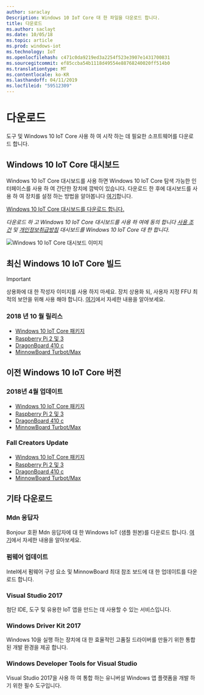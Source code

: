 ```yaml
---
author: saraclay
Description: Windows 10 IoT Core 대 한 파일을 다운로드 합니다.
title: 다운로드
ms.author: saclayt
ms.date: 10/05/18
ms.topic: article
ms.prod: windows-iot
ms.technology: IoT
ms.openlocfilehash: c471c0da9219ed3a2254f523e3907e1431700831
ms.sourcegitcommit: ef85ccba54b1118d49554e88768240020ff514b0
ms.translationtype: MT
ms.contentlocale: ko-KR
ms.lasthandoff: 04/11/2019
ms.locfileid: "59512309"
---
```

# <a name="downloads"></a>다운로드
도구 및 Windows 10 IoT Core 사용 하 여 시작 하는 데 필요한 소프트웨어를 다운로드 합니다.

## <a name="windows-10-iot-core-dashboard"></a>Windows 10 IoT Core 대시보드

Windows 10 IoT Core 대시보드를 사용 하면 Windows 10 IoT Core 탐색 가능한 인터페이스를 사용 하 여 간단한 장치에 깜박이 있습니다. 다운로드 한 후에 대시보드를 사용 하 여 장치를 설정 하는 방법을 알아봅니다 [여기](https://docs.microsoft.com/en-gb/windows/iot-core/tutorials/quickstarter/devicesetup#using-the-iot-dashboard-raspberry-pi-minnowboard-nxp)합니다.

[Windows 10 IoT Core 대시보드를 다운로드 합니다.](http://go.microsoft.com/fwlink/?LinkID=708576)

_다운로드 하 고 Windows 10 IoT Core 대시보드를 사용 하 여에 동의 합니다 [사용 조건](http://go.microsoft.com/fwlink/?LinkID=703960&clcid=0x4809) 및 [개인정보취급방침](http://go.microsoft.com/fwlink/?LinkId=521839) 대시보드를 Windows 10 IoT Core 대 한 합니다._

![Windows 10 IoT Core 대시보드 이미지](media/IoTDashboard/DASHBOARD-800x450.jpg)

## <a name="latest-windows-10-iot-core-builds"></a>최신 Windows 10 IoT Core 빌드

> [!IMPORTANT]
> 상용화에 대 한 작성자 이미지를 사용 하지 마세요. 장치 상용화 되, 사용자 지정 FFU 최적의 보안을 위해 사용 해야 합니다. [여기](https://docs.microsoft.com/en-us/windows-hardware/manufacture/iot/iot-core-manufacturing-guide)에서 자세한 내용을 알아보세요.


### <a name="october-2018-release"></a>2018 년 10 월 릴리스

* [Windows 10 IoT Core 패키지](https://www.microsoft.com/en-us/software-download/windows10IoTCore#!)
* [Raspberry Pi 2 및 3](https://go.microsoft.com/fwlink/?LinkId=846058)
* [DragonBoard 410 c](https://go.microsoft.com/fwlink/?LinkId=846059)
* [MinnowBoard Turbot/Max](https://go.microsoft.com/fwlink/?linkid=846057)


## <a name="previous-windows-10-iot-core-releases"></a>이전 Windows 10 IoT Core 버전

### <a name="april-2018-update"></a>2018년 4월 업데이트

* [Windows 10 IoT Core 패키지](https://software-download.microsoft.com/download/pr/17134.1.180410-1804.rs4_release_amd64fre_IOTCORE_PACKAGES.iso)
* [Raspberry Pi 2 및 3](https://software-download.microsoft.com/download/pr/17134.1.180410-1804.rs4_release_amd64fre_IOTCORE_RPi.iso)
* [DragonBoard 410 c](https://software-download.microsoft.com/download/pr/17134.1.180410-1804.rs4_release_amd64fre_IOTCORE_QCDB410C.iso)
* [MinnowBoard Turbot/Max](https://software-download.microsoft.com/download/pr/17134.1.180410-1804.rs4_release_amd64fre_IOTCORE_MBM.iso)


### <a name="fall-creators-update"></a>Fall Creators Update

* [Windows 10 IoT Core 패키지](https://software-download.microsoft.com/download/pr/16299.15.170928-1534.rs3_release_amd64fre_IOTCORE_PACKAGES.iso)
* [Raspberry Pi 2 및 3](http://download.microsoft.com/download/9/6/2/9629C69B-02B8-4A82-A4C8-860D6E880C66/16299.15.170928-1534.rs3_release_amd64fre_IOTCORE_RPi.iso)
* [DragonBoard 410 c](http://download.microsoft.com/download/1/0/C/10CAECC2-3B60-45BF-BF0D-D0BACF4072E5/16299.15.170928-1534.rs3_release_amd64fre_IOTCORE_QCDB410C.iso)
* [MinnowBoard Turbot/Max](http://download.microsoft.com/download/5/F/9/5F917B68-020E-4993-A972-F1A7038510CF/16299.15.170928-1534.rs3_release_amd64fre_IOTCORE_MBM.iso)


## <a name="other-downloads"></a>기타 다운로드

### [<a name="mdns-responder"></a>Mdn 응답자](https://go.microsoft.com/fwlink/?linkid=2077676)
Bonjour 호환 Mdn 응답자에 대 한 Windows IoT (샘플 원본)를 다운로드 합니다. [여기](mDNS.md)에서 자세한 내용을 알아보세요.

### [<a name="firmware-update"></a>펌웨어 업데이트](http://firmware.intel.com/projects/minnowboard-max)
Intel에서 펌웨어 구성 요소 및 MinnowBoard 최대 참조 보드에 대 한 업데이트를 다운로드 합니다.

### [<a name="visual-studio-2017"></a>Visual Studio 2017](https://www.visualstudio.com/downloads/)
첨단 IDE, 도구 및 유용한 IoT 앱을 만드는 데 사용할 수 있는 서비스입니다.

### [<a name="windows-driver-kit-2017"></a>Windows Driver Kit 2017](https://msdn.microsoft.com/windows/hardware/hh852365.aspx)
Windows 10을 실행 하는 장치에 대 한 효율적인 고품질 드라이버를 만들기 위한 통합된 개발 환경을 제공 합니다.

### [<a name="windows-developer-tools-for-visual-studio"></a>Windows Developer Tools for Visual Studio](https://dev.windows.com/en-us/downloads)
Visual Studio 2017을 사용 하 여 통합 하는 유니버설 Windows 앱 플랫폼을 개발 하기 위한 필수 도구입니다. 
